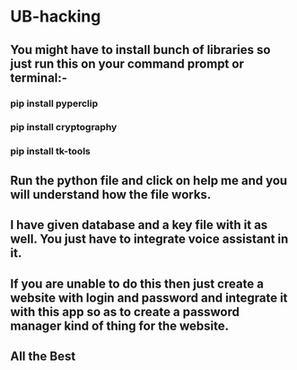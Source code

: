 # UB-hacking
## You might have to install bunch of libraries so just run this on your command prompt or terminal:-
### pip install pyperclip
### pip install cryptography
### pip install tk-tools
## Run the python file and click on help me and you will understand how the file works.
## I have given database and a key file with it as well. You just have to integrate voice assistant in it.
## If you are unable to do this then just create a website with login and password and integrate it with this app so as to create a password manager kind of thing for the website.
## All the Best
